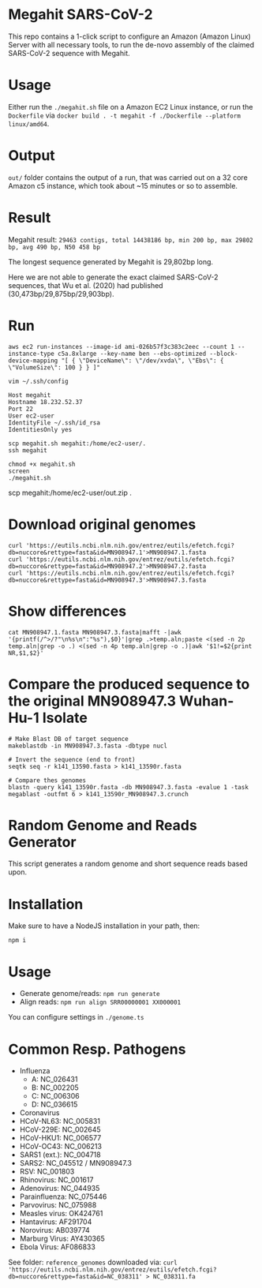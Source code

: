 # Megahit SARS-CoV-2

This repo contains a 1-click script to configure an Amazon (Amazon Linux) Server with all necessary tools, to run the de-novo assembly of the claimed SARS-CoV-2 sequence with Megahit.

# Usage
Either run the `./megahit.sh` file on a Amazon EC2 Linux instance, or run the `Dockerfile` via `docker build . -t megahit -f ./Dockerfile --platform linux/amd64`.

# Output
`out/` folder contains the output of a run, that was carried out on a 32 core Amazon c5 instance, which took about ~15 minutes or so to assemble.

# Result
Megahit result:
`29463 contigs, total 14438186 bp, min 200 bp, max 29802 bp, avg 490 bp, N50 458 bp`

The longest sequence generated by Megahit is 29,802bp long.

Here we are not able to generate the exact claimed SARS-CoV-2 sequences, that Wu et al. (2020) had published (30,473bp/29,875bp/29,903bp).

# Run

```
aws ec2 run-instances --image-id ami-026b57f3c383c2eec --count 1 --instance-type c5a.8xlarge --key-name ben --ebs-optimized --block-device-mapping "[ { \"DeviceName\": \"/dev/xvda\", \"Ebs\": { \"VolumeSize\": 100 } } ]"
```

`vim ~/.ssh/config`

```
Host megahit
Hostname 18.232.52.37
Port 22
User ec2-user
IdentityFile ~/.ssh/id_rsa
IdentitiesOnly yes
```

```
scp megahit.sh megahit:/home/ec2-user/. 
ssh megahit  
```

```
chmod +x megahit.sh
screen
./megahit.sh
```


scp megahit:/home/ec2-user/out.zip .

# Download original genomes

```
curl 'https://eutils.ncbi.nlm.nih.gov/entrez/eutils/efetch.fcgi?db=nuccore&rettype=fasta&id=MN908947.1'>MN908947.1.fasta
curl 'https://eutils.ncbi.nlm.nih.gov/entrez/eutils/efetch.fcgi?db=nuccore&rettype=fasta&id=MN908947.2'>MN908947.2.fasta
curl 'https://eutils.ncbi.nlm.nih.gov/entrez/eutils/efetch.fcgi?db=nuccore&rettype=fasta&id=MN908947.3'>MN908947.3.fasta
```

# Show differences
```
cat MN908947.1.fasta MN908947.3.fasta|mafft -|awk '{printf(/^>/?"\n%s\n":"%s"),$0}'|grep .>temp.aln;paste <(sed -n 2p temp.aln|grep -o .) <(sed -n 4p temp.aln|grep -o .)|awk '$1!=$2{print NR,$1,$2}'
```

# Compare the produced sequence to the original MN908947.3 Wuhan-Hu-1 Isolate
```
# Make Blast DB of target sequence
makeblastdb -in MN908947.3.fasta -dbtype nucl  

# Invert the sequence (end to front)
seqtk seq -r k141_13590.fasta > k141_13590r.fasta

# Compare thes genomes
blastn -query k141_13590r.fasta -db MN908947.3.fasta -evalue 1 -task megablast -outfmt 6 > k141_13590r_MN908947.3.crunch
```


# Random Genome and Reads Generator

This script generates a random genome and short sequence reads based upon.

# Installation
Make sure to have a NodeJS installation in your path, then:
```
npm i
```

# Usage
- Generate genome/reads: `npm run generate`
- Align reads: `npm run align SRR00000001 XX000001`

You can configure settings in `./genome.ts`

# Common Resp. Pathogens
- Influenza
  - A: NC_026431
  - B: NC_002205
  - C: NC_006306
  - D: NC_036615
- Coronavirus
 - HCoV-NL63: NC_005831
 - HCoV-229E: NC_002645
 - HCoV-HKU1: NC_006577
 - HCoV-OC43: NC_006213
 - SARS1 (ext.): NC_004718
 - SARS2: NC_045512 / MN908947.3 
- RSV: NC_001803
- Rhinovirus: NC_001617
- Adenovirus: NC_044935
- Parainfluenza: NC_075446
- Parvovirus: NC_075988
- Measles virus: OK424761
- Hantavirus: AF291704
- Norovirus: AB039774
- Marburg Virus: AY430365
- Ebola Virus: AF086833

See folder: `reference_genomes`
downloaded via: `curl 'https://eutils.ncbi.nlm.nih.gov/entrez/eutils/efetch.fcgi?db=nuccore&rettype=fasta&id=NC_038311' > NC_038311.fa`
